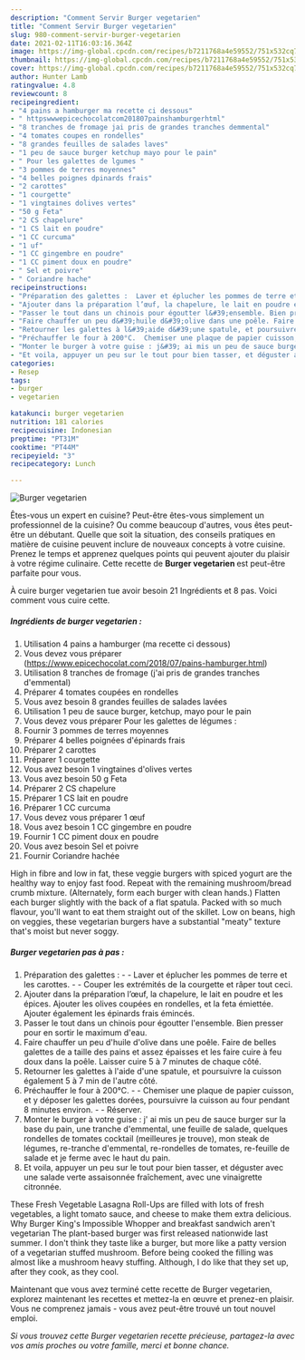 ```yaml
---
description: "Comment Servir Burger vegetarien"
title: "Comment Servir Burger vegetarien"
slug: 980-comment-servir-burger-vegetarien
date: 2021-02-11T16:03:16.364Z
image: https://img-global.cpcdn.com/recipes/b7211768a4e59552/751x532cq70/burger-vegetarien-photo-principale-de-la-recette.jpg
thumbnail: https://img-global.cpcdn.com/recipes/b7211768a4e59552/751x532cq70/burger-vegetarien-photo-principale-de-la-recette.jpg
cover: https://img-global.cpcdn.com/recipes/b7211768a4e59552/751x532cq70/burger-vegetarien-photo-principale-de-la-recette.jpg
author: Hunter Lamb
ratingvalue: 4.8
reviewcount: 8
recipeingredient:
- "4 pains a hamburger ma recette ci dessous"
- " httpswwwepicechocolatcom201807painshamburgerhtml"
- "8 tranches de fromage jai pris de grandes tranches demmental"
- "4 tomates coupes en rondelles"
- "8 grandes feuilles de salades laves"
- "1 peu de sauce burger ketchup mayo pour le pain"
- " Pour les galettes de lgumes "
- "3 pommes de terres moyennes"
- "4 belles poignes dpinards frais"
- "2 carottes"
- "1 courgette"
- "1 vingtaines dolives vertes"
- "50 g Feta"
- "2 CS chapelure"
- "1 CS lait en poudre"
- "1 CC curcuma"
- "1 uf"
- "1 CC gingembre en poudre"
- "1 CC piment doux en poudre"
- " Sel et poivre"
- " Coriandre hache"
recipeinstructions:
- "Préparation des galettes :  Laver et éplucher les pommes de terre et les carottes.  Couper les extrémités de la courgette et râper tout ceci."
- "Ajouter dans la préparation l’œuf, la chapelure, le lait en poudre et les épices. Ajouter les olives coupées en rondelles, et la feta émiettée. Ajouter également les épinards frais émincés."
- "Passer le tout dans un chinois pour égoutter l&#39;ensemble. Bien presser pour en sortir le maximum d&#39;eau."
- "Faire chauffer un peu d&#39;huile d&#39;olive dans une poêle. Faire de belles galettes de a taille des pains et assez épaisses et les faire cuire à feu doux dans la poêle. Laisser cuire 5 à 7 minutes de chaque côté."
- "Retourner les galettes à l&#39;aide d&#39;une spatule, et poursuivre la cuisson également 5 à 7 min de l&#39;autre côté."
- "Préchauffer le four à 200°C.  Chemiser une plaque de papier cuisson, et y déposer les galettes dorées, poursuivre la cuisson au four pendant 8 minutes environ.  Réserver."
- "Monter le burger à votre guise : j&#39; ai mis un peu de sauce burger sur la base du pain, une tranche d&#39;emmental, une feuille de salade, quelques rondelles de tomates cocktail (meilleures je trouve), mon steak de légumes, re-tranche d&#39;emmental, re-rondelles de tomates, re-feuille de salade et je ferme avec le haut du pain."
- "Et voila, appuyer un peu sur le tout pour bien tasser, et déguster avec une salade verte assaisonnée fraîchement, avec une vinaigrette citronnée."
categories:
- Resep
tags:
- burger
- vegetarien

katakunci: burger vegetarien 
nutrition: 181 calories
recipecuisine: Indonesian
preptime: "PT31M"
cooktime: "PT44M"
recipeyield: "3"
recipecategory: Lunch

---
```



![Burger vegetarien](https://img-global.cpcdn.com/recipes/b7211768a4e59552/751x532cq70/burger-vegetarien-photo-principale-de-la-recette.jpg)

Êtes-vous un expert en cuisine? Peut-être êtes-vous simplement un professionnel de la cuisine? Ou comme beaucoup d'autres, vous êtes peut-être un débutant. Quelle que soit la situation, des conseils pratiques en matière de cuisine peuvent inclure de nouveaux concepts à votre cuisine. Prenez le temps et apprenez quelques points qui peuvent ajouter du plaisir à votre régime culinaire. Cette recette de <strong> Burger vegetarien </strong> est peut-être parfaite pour vous.

<!--inarticleads1-->

À cuire burger vegetarien tue avoir besoin 21 Ingrédients et 8 pas. Voici comment vous cuire cette.

##### Ingrédients de burger vegetarien :

1. Utilisation 4 pains a hamburger (ma recette ci dessous)
1. Vous devez vous préparer  (https://www.epicechocolat.com/2018/07/pains-hamburger.html)
1. Utilisation 8 tranches de fromage (j&#39;ai pris de grandes tranches d&#39;emmental)
1. Préparer 4 tomates coupées en rondelles
1. Vous avez besoin 8 grandes feuilles de salades lavées
1. Utilisation 1 peu de sauce burger, ketchup, mayo pour le pain
1. Vous devez vous préparer  Pour les galettes de légumes :
1. Fournir 3 pommes de terres moyennes
1. Préparer 4 belles poignées d&#39;épinards frais
1. Préparer 2 carottes
1. Préparer 1 courgette
1. Vous avez besoin 1 vingtaines d&#39;olives vertes
1. Vous avez besoin 50 g Feta
1. Préparer 2 CS chapelure
1. Préparer 1 CS lait en poudre
1. Préparer 1 CC curcuma
1. Vous devez vous préparer 1 œuf
1. Vous avez besoin 1 CC gingembre en poudre
1. Fournir 1 CC piment doux en poudre
1. Vous avez besoin  Sel et poivre
1. Fournir  Coriandre hachée


High in fibre and low in fat, these veggie burgers with spiced yogurt are the healthy way to enjoy fast food. Repeat with the remaining mushroom/bread crumb mixture. (Alternately, form each burger with clean hands.) Flatten each burger slightly with the back of a flat spatula. Packed with so much flavour, you&#39;ll want to eat them straight out of the skillet. Low on beans, high on veggies, these vegetarian burgers have a substantial &#34;meaty&#34; texture that&#39;s moist but never soggy. 

<!--inarticleads2-->

##### Burger vegetarien pas à pas :

1. Préparation des galettes : -  - Laver et éplucher les pommes de terre et les carottes. -  - Couper les extrémités de la courgette et râper tout ceci.
1. Ajouter dans la préparation l’œuf, la chapelure, le lait en poudre et les épices. Ajouter les olives coupées en rondelles, et la feta émiettée. Ajouter également les épinards frais émincés.
1. Passer le tout dans un chinois pour égoutter l&#39;ensemble. Bien presser pour en sortir le maximum d&#39;eau.
1. Faire chauffer un peu d&#39;huile d&#39;olive dans une poêle. Faire de belles galettes de a taille des pains et assez épaisses et les faire cuire à feu doux dans la poêle. Laisser cuire 5 à 7 minutes de chaque côté.
1. Retourner les galettes à l&#39;aide d&#39;une spatule, et poursuivre la cuisson également 5 à 7 min de l&#39;autre côté.
1. Préchauffer le four à 200°C. -  - Chemiser une plaque de papier cuisson, et y déposer les galettes dorées, poursuivre la cuisson au four pendant 8 minutes environ. -  - Réserver.
1. Monter le burger à votre guise : j&#39; ai mis un peu de sauce burger sur la base du pain, une tranche d&#39;emmental, une feuille de salade, quelques rondelles de tomates cocktail (meilleures je trouve), mon steak de légumes, re-tranche d&#39;emmental, re-rondelles de tomates, re-feuille de salade et je ferme avec le haut du pain.
1. Et voila, appuyer un peu sur le tout pour bien tasser, et déguster avec une salade verte assaisonnée fraîchement, avec une vinaigrette citronnée.


These Fresh Vegetable Lasagna Roll-Ups are filled with lots of fresh vegetables, a light tomato sauce, and cheese to make them extra delicious. Why Burger King&#39;s Impossible Whopper and breakfast sandwich aren&#39;t vegetarian The plant-based burger was first released nationwide last summer. I don&#39;t think they taste like a burger, but more like a patty version of a vegetarian stuffed mushroom. Before being cooked the filling was almost like a mushroom heavy stuffing. Although, I do like that they set up, after they cook, as they cool. 

<!--inarticleads1-->

<p>
Maintenant que vous avez terminé cette recette de Burger vegetarien, explorez maintenant les recettes et mettez-la en œuvre et prenez-en plaisir. Vous ne comprenez jamais - vous avez peut-être trouvé un tout nouvel emploi.
</p>

<p>
<i>Si vous trouvez cette Burger vegetarien recette précieuse, partagez-la avec vos amis proches ou votre famille, merci et bonne chance.</i>
</p>

